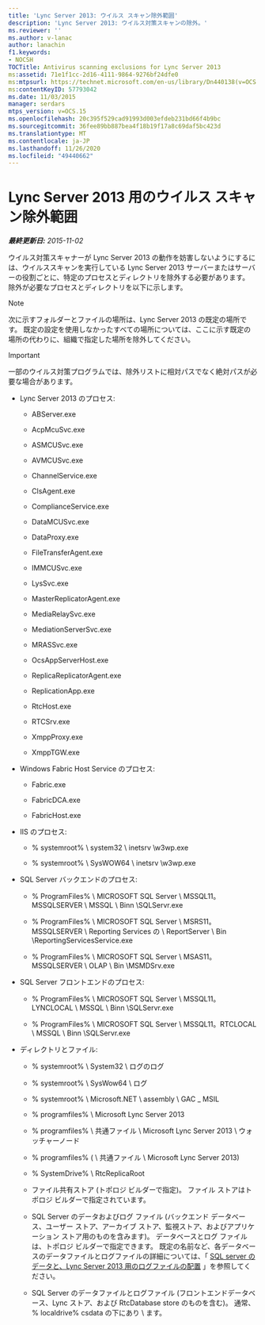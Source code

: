 ```yaml
---
title: 'Lync Server 2013: ウイルス スキャン除外範囲'
description: 'Lync Server 2013: ウイルス対策スキャンの除外。'
ms.reviewer: ''
ms.author: v-lanac
author: lanachin
f1.keywords:
- NOCSH
TOCTitle: Antivirus scanning exclusions for Lync Server 2013
ms:assetid: 71e1f1cc-2d16-4111-9864-9276bf24dfe0
ms:mtpsurl: https://technet.microsoft.com/en-us/library/Dn440138(v=OCS.15)
ms:contentKeyID: 57793042
ms.date: 11/03/2015
manager: serdars
mtps_version: v=OCS.15
ms.openlocfilehash: 20c395f529cad91993d003efdeb231bd66f4b9bc
ms.sourcegitcommit: 36fee89bb887bea4f18b19f17a8c69daf5bc423d
ms.translationtype: MT
ms.contentlocale: ja-JP
ms.lasthandoff: 11/26/2020
ms.locfileid: "49440662"
---
```

# <a name="antivirus-scanning-exclusions-for-lync-server-2013"></a>Lync Server 2013 用のウイルス スキャン除外範囲

<div data-xmlns="http://www.w3.org/1999/xhtml">

<div class="topic" data-xmlns="http://www.w3.org/1999/xhtml" data-msxsl="urn:schemas-microsoft-com:xslt" data-cs="https://msdn.microsoft.com/">

<div data-asp="https://msdn2.microsoft.com/asp">



</div>

<div id="mainSection">

<div id="mainBody">

<span> </span>

_**最終更新日:** 2015-11-02_

ウイルス対策スキャナーが Lync Server 2013 の動作を妨害しないようにするには、ウイルススキャンを実行している Lync Server 2013 サーバーまたはサーバーの役割ごとに、特定のプロセスとディレクトリを除外する必要があります。 除外が必要なプロセスとディレクトリを以下に示します。

<div>


> [!NOTE]  
> 次に示すフォルダーとファイルの場所は、Lync Server 2013 の既定の場所です。 既定の設定を使用しなかったすべての場所については、ここに示す既定の場所の代わりに、組織で指定した場所を除外してください。



</div>

<div>


> [!IMPORTANT]  
> 一部のウイルス対策プログラムでは、除外リストに相対パスでなく絶対パスが必要な場合があります。



</div>

  - Lync Server 2013 のプロセス:
    
      - ABServer.exe
    
      - AcpMcuSvc.exe
    
      - ASMCUSvc.exe
    
      - AVMCUSvc.exe
    
      - ChannelService.exe
    
      - ClsAgent.exe
    
      - ComplianceService.exe
    
      - DataMCUSvc.exe
    
      - DataProxy.exe
    
      - FileTransferAgent.exe
    
      - IMMCUSvc.exe
    
      - LysSvc.exe
    
      - MasterReplicatorAgent.exe
    
      - MediaRelaySvc.exe
    
      - MediationServerSvc.exe
    
      - MRASSvc.exe
    
      - OcsAppServerHost.exe
    
      - ReplicaReplicatorAgent.exe
    
      - ReplicationApp.exe
    
      - RtcHost.exe
    
      - RTCSrv.exe
    
      - XmppProxy.exe
    
      - XmppTGW.exe

  - Windows Fabric Host Service のプロセス:
    
      - Fabric.exe
    
      - FabricDCA.exe
    
      - FabricHost.exe

  - IIS のプロセス:
    
      - % systemroot% \\ system32 \\ inetsrv \\w3wp.exe
    
      - % systemroot% \\ SysWOW64 \\ inetsrv \\w3wp.exe

  - SQL Server バックエンドのプロセス:
    
      - % ProgramFiles% \\ MICROSOFT SQL Server \\ MSSQL11。MSSQLSERVER \\ MSSQL \\ Binn \\SQLServr.exe
    
      - % ProgramFiles% \\ MICROSOFT SQL Server \\ MSRS11。MSSQLSERVER \\ Reporting Services の \\ ReportServer \\ Bin \\ReportingServicesService.exe
    
      - % ProgramFiles% \\ MICROSOFT SQL Server \\ MSAS11。MSSQLSERVER \\ OLAP \\ Bin \\MSMDSrv.exe

  - SQL Server フロントエンドのプロセス:
    
      - % ProgramFiles% \\ MICROSOFT SQL Server \\ MSSQL11。LYNCLOCAL \\ MSSQL \\ Binn \\SQLServr.exe
    
      - % ProgramFiles% \\ MICROSOFT SQL Server \\ MSSQL11。RTCLOCAL \\ MSSQL \\ Binn \\SQLServr.exe

  - ディレクトリとファイル:
    
      - % systemroot% \\ System32 \\ ログのログ
    
      - % systemroot% \\ SysWow64 \\ ログ
    
      - % systemroot% \\ Microsoft.NET \\ assembly \\ GAC \_ MSIL
    
      - % programfiles% \\ Microsoft Lync Server 2013
    
      - % programfiles% \\ 共通ファイル \\ Microsoft Lync Server 2013 \\ ウォッチャーノード
    
      - % programfiles% ( \\ 共通ファイル \\ Microsoft Lync Server 2013)
    
      - % SystemDrive% \\ RtcReplicaRoot
    
      - ファイル共有ストア (トポロジ ビルダーで指定)。 ファイル ストアはトポロジ ビルダーで指定されています。
    
      - SQL Server のデータおよびログ ファイル (バックエンド データベース、ユーザー ストア、アーカイブ ストア、監視ストア、およびアプリケーション ストア用のものを含みます)。 データベースとログ ファイルは、トポロジ ビルダーで指定できます。 既定の名前など、各データベースのデータファイルとログファイルの詳細については、「 [SQL server のデータと、Lync Server 2013 用のログファイルの配置](lync-server-2013-sql-server-data-and-log-file-placement.md) 」を参照してください。
    
      - SQL Server のデータファイルとログファイル (フロントエンドデータベース、Lync ストア、および RtcDatabase store のものを含む)。 通常、% localdrive% csdata の下にあり \\ ます。

</div>

<span> </span>

</div>

</div>

</div>

